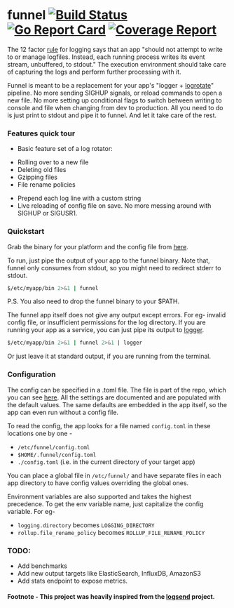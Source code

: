 # funnel [![Build Status](https://travis-ci.org/agnivade/funnel.svg?branch=master)](https://travis-ci.org/agnivade/funnel) [![Go Report Card](https://goreportcard.com/badge/github.com/agnivade/funnel)](https://goreportcard.com/report/github.com/agnivade/funnel) [![Coverage Report](http://gocover.io/_badge/github.com/agnivade/funnel)](http://gocover.io/github.com/agnivade/funnel)

The 12 factor [rule](https://12factor.net/logs) for logging says that an app "should not attempt to write to or manage logfiles. Instead, each running process writes its event stream, unbuffered, to stdout." The execution environment should take care of capturing the logs and perform further processing with it.

Funnel is meant to be a replacement for your app's "logger + [logrotate](http://www.linuxcommand.org/man_pages/logrotate8.html)" pipeline. No more sending SIGHUP signals, or reload commands to open a new file. No more setting up conditional flags to switch between writing to console and file when changing from dev to production. All you need to do is just print to stdout and pipe it to funnel. And let it take care of the rest.

### Features quick tour
- Basic feature set of a log rotator:
 * Rolling over to a new file
 * Deleting old files
 * Gzipping files
 * File rename policies
- Prepend each log line with a custom string
- Live reloading of config file on save. No more messing around with SIGHUP or SIGUSR1.

### Quickstart

Grab the binary for your platform and the config file from [here](https://github.com/agnivade/funnel/releases/tag/v0.0.1-alpha).

To run, just pipe the output of your app to the funnel binary. Note that, funnel only consumes from stdout, so you might need to redirect stderr to stdout.

```bash
$/etc/myapp/bin 2>&1 | funnel
```

P.S. You also need to drop the funnel binary to your $PATH.

The funnel app itself does not give any output except errors. For eg- invalid config file, or insufficient permissions for the log directory. If you are running your app as a service, you can just pipe its output to [logger](http://man7.org/linux/man-pages/man1/logger.1.html).

```bash
$/etc/myapp/bin 2>&1 | funnel 2>&1 | logger
```

Or just leave it at standard output, if you are running from the terminal.

### Configuration

The config can be specified in a .toml file. The file is part of the repo, which you can see [here](config.toml). All the settings are documented and are populated with the default values. The same defaults are embedded in the app itself, so the app can even run without a config file.

To read the config, the app looks for a file named `config.toml` in these locations one by one -
- `/etc/funnel/config.toml`
- `$HOME/.funnel/config.toml`
- `./config.toml` (i.e. in the current directory of your target app)

You can place a global file in `/etc/funnel/` and have separate files in each app directory to have config values overriding the global ones.

Environment variables are also supported and takes the highest precedence. To get the env variable name, just capitalize the config variable. For eg-
- `logging.directory` becomes `LOGGING_DIRECTORY`
- `rollup.file_rename_policy` becomes `ROLLUP_FILE_RENAME_POLICY`

### TODO:
- Add benchmarks
- Add new output targets like ElasticSearch, InfluxDB, AmazonS3
- Add stats endpoint to expose metrics.

#### Footnote - This project was heavily inspired from the [logsend](https://github.com/ezotrank/logsend) project.
